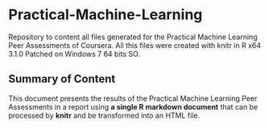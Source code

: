 Practical-Machine-Learning
===========================

Repository to content all files generated for the Practical Machine Learning Peer Assessments of Coursera. All this files were created with knitr in R x64 3.1.0 Patched on Windows 7 64 bits SO.

## Summary of Content

This document presents the results of the Practical Machine Learning Peer Assessments in a report using **a single R markdown document** that can be processed by **knitr** and be transformed into an HTML file.

